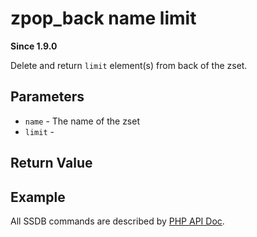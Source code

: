 # zpop_back name limit

__Since 1.9.0__

Delete and return `limit` element(s) from back of the zset.

## Parameters

* `name` - The name of the zset
* `limit` - 

## Return Value

## Example

All SSDB commands are described by [PHP API Doc](http://ssdb.io/docs/php/).
